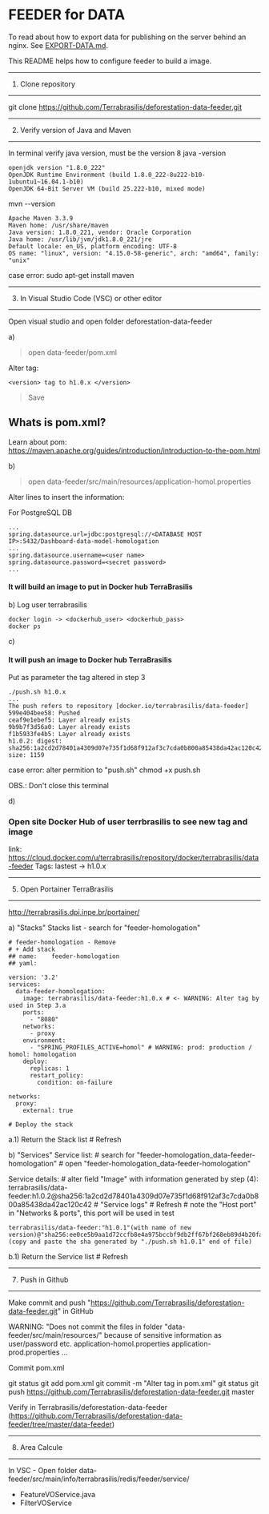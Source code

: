 # FEEDER for DATA

To read about how to export data for publishing on the server behind an nginx. See [EXPORT-DATA.md](../EXPORT-DATA.md).

This README helps how to configure feeder to build a image.

----
1) Clone repository
----
git clone https://github.com/Terrabrasilis/deforestation-data-feeder.git

----
2) Verify version of Java and Maven
----
In terminal verify java version, must be the version 8
java -version
```
openjdk version "1.8.0_222"
OpenJDK Runtime Environment (build 1.8.0_222-8u222-b10-1ubuntu1~16.04.1-b10)
OpenJDK 64-Bit Server VM (build 25.222-b10, mixed mode)
```

mvn --version 
```
Apache Maven 3.3.9
Maven home: /usr/share/maven
Java version: 1.8.0_221, vendor: Oracle Corporation
Java home: /usr/lib/jvm/jdk1.8.0_221/jre
Default locale: en_US, platform encoding: UTF-8
OS name: "linux", version: "4.15.0-58-generic", arch: "amd64", family: "unix"
```
case error: sudo apt-get install maven

----
3) In Visual Studio Code (VSC) or other editor 
----
Open visual studio and open folder deforestation-data-feeder 

a)
 > open data-feeder/pom.xml 

Alter tag:

``` <version> tag to h1.0.x </version>  ```

 > Save

## Whats is pom.xml? 

Learn about pom: https://maven.apache.org/guides/introduction/introduction-to-the-pom.html

b)
 > open data-feeder/src/main/resources/application-homol.properties

Alter lines to insert the information: 

For PostgreSQL DB

```
...
spring.datasource.url=jdbc:postgresql://<DATABASE HOST IP>:5432/Dashboard-data-model-homologation
...
spring.datasource.username=<user name>
spring.datasource.password=<secret password>
...
```

#### It will build an image to put in Docker hub TerraBrasilis

b) 
Log user terrabrasilis

```
docker login -> <dockerhub_user> <dockerhub_pass>
docker ps
```
c)
#### It will push an image to Docker hub TerraBrasilis
Put as parameter the tag altered in  step 3
```
./push.sh h1.0.x
...
The push refers to repository [docker.io/terrabrasilis/data-feeder]
599e404bee58: Pushed 
ceaf9e1ebef5: Layer already exists 
9b9b7f3d56a0: Layer already exists 
f1b5933fe4b5: Layer already exists 
h1.0.2: digest: sha256:1a2cd2d78401a4309d07e735f1d68f912af3c7cda0b800a85438da42ac120c42 size: 1159
```
case error: alter permition to "push.sh"
chmod +x push.sh 

OBS.: Don't close this terminal

d) 
### Open site Docker Hub of user terrbrasilis to see new tag and image
link: https://cloud.docker.com/u/terrabrasilis/repository/docker/terrabrasilis/data-feeder
Tags: lastest -> h1.0.x

----
5) Open Portainer TerraBrasilis
----
http://terrabrasilis.dpi.inpe.br/portainer/


a) "Stacks"
Stacks list - search for "feeder-homologation"

	# feeder-homologation - Remove
	# + Add stack
	## name:	feeder-homologation 
	## yaml: 
```
version: '3.2'
services:
  data-feeder-homologation:
    image: terrabrasilis/data-feeder:h1.0.x # <- WARNING: Alter tag by used in Step 3.a
    ports:
      - "8080"
    networks:
      - proxy
    environment:
      - "SPRING_PROFILES_ACTIVE=homol" # WARNING: prod: production / homol: homologation
    deploy:
      replicas: 1
      restart_policy:
        condition: on-failure

networks:
  proxy:
    external: true
```

	# Deploy the stack

a.1)
Return the Stack list 
	# Refresh


b) "Services"
Service list:
	# search for "feeder-homologation_data-feeder-homologation"
	# open "feeder-homologation_data-feeder-homologation"

Service details:
	# alter field "Image" with information generated by step (4): terrabrasilis/data-feeder:h1.0.2@sha256:1a2cd2d78401a4309d07e735f1d68f912af3c7cda0b800a85438da42ac120c42
	# "Service logs"
	# Refresh
	# note the "Host port" in "Networks & ports", this port will be used in test

```
terrabrasilis/data-feeder:"h1.0.1"(with name of new version)@"sha256:ee0ce5b9aa1d72ccfb8e4a975bccbf9db2ff67bf268eb89d4b20fa7c00700300"(copy and paste the sha generated by "./push.sh h1.0.1" end of file)
```

b.1)
Return the Service list 
	# Refresh

----
7) Push in Github
----
Make commit and push "https://github.com/Terrabrasilis/deforestation-data-feeder.git" in GitHub

WARNING: "Does not commit the files in folder "data-feeder/src/main/resources/" because of sensitive information as user/password etc.
application-homol.properties
application-prod.properties
...

Commit pom.xml

git status
git add pom.xml
git commit -m "Alter tag in pom.xml"
git status
git push https://github.com/Terrabrasilis/deforestation-data-feeder.git master

Verify in Terrabrasilis/deforestation-data-feeder (https://github.com/Terrabrasilis/deforestation-data-feeder/tree/master/data-feeder)

----
8) Area Calcule
----
In VSC - 
Open folder data-feeder/src/main/info/terrabrasilis/redis/feeder/service/
- FeatureVOService.java
- FilterVOService
